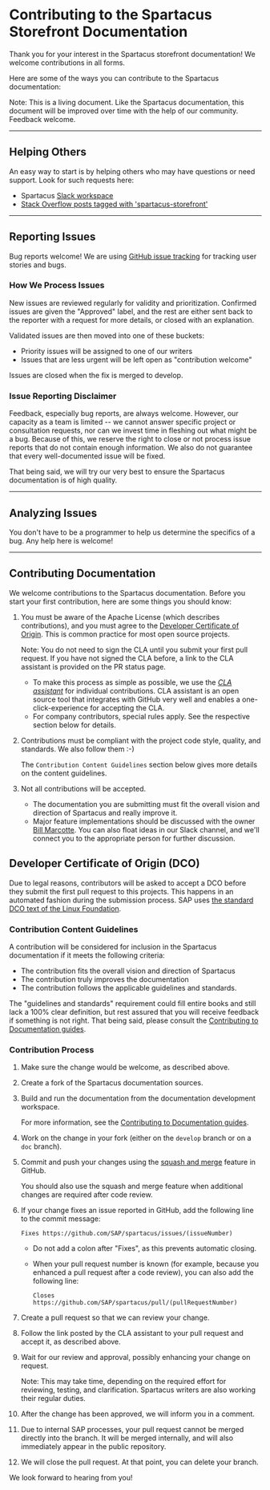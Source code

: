 # Contributing to the Spartacus Storefront Documentation

Thank you for your interest in the Spartacus storefront documentation! We welcome contributions in all forms.

Here are some of the ways you can contribute to the Spartacus documentation:

Note: This is a living document. Like the Spartacus documentation, this document will be improved over time with the help of our community. Feedback welcome.

----

## Helping Others

An easy way to start is by helping others who may have questions or need support. Look for such requests here:

* Spartacus [Slack workspace](https://join.slack.com/t/spartacus-storefront/shared_invite/zt-jekftqo0-HP6xt6IF~ffVB2cGG66fcQ)
* [Stack Overflow posts tagged with 'spartacus-storefront'](https://stackoverflow.com/questions/tagged/spartacus-storefront)

----

## Reporting Issues

Bug reports welcome! We are using [GitHub issue tracking](https://github.com/SAP/spartacus-docs/issues) for tracking user stories and bugs.

### How We Process Issues

New issues are reviewed regularly for validity and prioritization. Confirmed issues are given the "Approved" label, and the rest are either sent back to the reporter with a request for more details, or closed with an explanation.

Validated issues are then moved into one of these buckets:

* Priority issues will be assigned to one of our writers
* Issues that are less urgent will be left open as "contribution welcome"

Issues are closed when the fix is merged to develop.

### Issue Reporting Disclaimer

Feedback, especially bug reports, are always welcome. However, our capacity as a team is limited -- we cannot answer specific project or consultation requests, nor can we invest time in fleshing out what might be a bug. Because of this, we reserve the right to close or not process issue reports that do not contain enough information. We also do not guarantee that every well-documented issue will be fixed.

That being said, we will try our very best to ensure the Spartacus documentation is of high quality.

----

## Analyzing Issues

You don't have to be a programmer to help us determine the specifics of a bug. Any help here is welcome!

----

## Contributing Documentation

We welcome contributions to the Spartacus documentation. Before you start your first contribution, here are some things you should know:

1. You must be aware of the Apache License (which describes contributions), and you must agree to the [Developer Certificate of Origin](LICENSE.md). This is common practice for most open source projects.

    Note: You do not need to sign the CLA until you submit your first pull request. If you have not signed the CLA before, a link to the CLA assistant is provided on the PR status page.

    * To make this process as simple as possible, we use the *[CLA assistant](https://cla-assistant.io/)* for individual contributions. CLA assistant is an open source tool that integrates with GitHub very well and enables a one-click-experience for accepting the CLA.
    * For company contributors, special rules apply. See the respective section below for details.

1. Contributions must be compliant with the project code style, quality, and standards. We also follow them :-) 

    The `Contribution Content Guidelines` section below gives more details on the content guidelines.

1. Not all contributions will be accepted.
    * The documentation you are submitting must fit the overall vision and direction of Spartacus and really improve it.
    * Major feature implementations should be discussed with the owner [Bill Marcotte](https://github.com/Xymmer). You can also float ideas in our Slack channel, and we'll connect you to the appropriate person for further discussion.

## Developer Certificate of Origin (DCO)

Due to legal reasons, contributors will be asked to accept a DCO before they submit the first pull request to this projects. This happens in an automated fashion during the submission process. SAP uses [the standard DCO text of the Linux Foundation](https://developercertificate.org/).

### Contribution Content Guidelines

A contribution will be considered for inclusion in the Spartacus documentation if it meets the following criteria:

* The contribution fits the overall vision and direction of Spartacus
* The contribution truly improves the documentation
* The contribution follows the applicable guidelines and standards.

The "guidelines and standards" requirement could fill entire books and still lack a 100% clear definition, but rest assured that you will receive feedback if something is not right. That being said, please consult the [Contributing to Documentation guides](https://github.com/SAP/spartacus-docs/tree/main/contributing_to_docs).

### Contribution Process

1. Make sure the change would be welcome, as described above.

1. Create a fork of the Spartacus documentation sources. 

1. Build and run the documentation from the documentation development workspace. 

    For more information, see the [Contributing to Documentation guides](https://github.com/SAP/spartacus-docs/tree/main/contributing_to_docs).

1. Work on the change in your fork (either on the `develop` branch or on a `doc` branch).

1. Commit and push your changes using the [squash and merge](https://help.github.com/articles/about-pull-request-merges/) feature in GitHub.

    You should also use the squash and merge feature when additional changes are required after code review.

1. If your change fixes an issue reported in GitHub, add the following line to the commit message:

     ```Fixes https://github.com/SAP/spartacus/issues/(issueNumber)```

    * Do not add a colon after "Fixes", as this prevents automatic closing.
    * When your pull request number is known (for example, because you enhanced a pull request after a code review), you can also add the following line:

        ```Closes https://github.com/SAP/spartacus/pull/(pullRequestNumber)```

1. Create a pull request so that we can review your change.
1. Follow the link posted by the CLA assistant to your pull request and accept it, as described above.
1. Wait for our review and approval, possibly enhancing your change on request.
    
    Note: This may take time, depending on the required effort for reviewing, testing, and clarification. Spartacus writers are also working their regular duties.

1. After the change has been approved, we will inform you in a comment.

1. Due to internal SAP processes, your pull request cannot be merged directly into the branch. It will be merged internally, and will also immediately appear in the public repository.
1. We will close the pull request. At that point, you can delete your branch.

We look forward to hearing from you!
